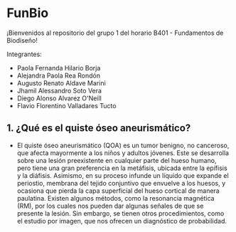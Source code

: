 # FunBio
¡Bienvenidos al repositorio del grupo 1 del horario B401 - Fundamentos de Biodiseño!

Integrantes:
- Paola Fernanda Hilario Borja
- Alejandra Paola Rea Rondón
- Augusto Renato Aldave Marini
- Jhamil Alessandro Soto Vera
- Diego Alonso Alvarez O'Neill
- Flavio Florentino Valladares Tucto

## **1. ¿Qué es el quiste óseo aneurismático?**
- El quiste óseo aneurismático (QOA) es un tumor benigno, no canceroso, que afecta mayormente a los niños y adultos jóvenes. Este se desarrolla sobre una lesión preexistente en cualquier parte del hueso humano, pero tiene una gran preferencia en la metáfisis, ubicada entre la epífisis y la diáfisis. Asimismo, en su proceso infunde un líquido que expande el periostio, membrana del tejido conjuntivo que envuelve a los huesos, y ocasiona que pierda la capa superficial del hueso cortical de manera paulatina. Existen algunos métodos, como la resonancia magnética (RM), por los cuales nos pueden dar algunas señales de que se presente la lesión. Sin embargo, se tienen otros procedimientos, como el estudio por imagen, que nos ofrecen un diagnóstico de probabilidad.
